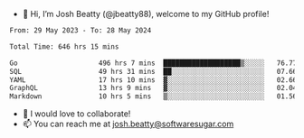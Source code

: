 - 👋 Hi, I’m Josh Beatty (@jbeatty88), welcome to my GitHub profile!

<!--START_SECTION:waka-->

```txt
From: 29 May 2023 - To: 28 May 2024

Total Time: 646 hrs 15 mins

Go                    496 hrs 7 mins  ███████████████████▒░░░░░   76.77 %
SQL                   49 hrs 31 mins  ██░░░░░░░░░░░░░░░░░░░░░░░   07.66 %
YAML                  17 hrs 10 mins  ▓░░░░░░░░░░░░░░░░░░░░░░░░   02.66 %
GraphQL               13 hrs 9 mins   ▓░░░░░░░░░░░░░░░░░░░░░░░░   02.04 %
Markdown              10 hrs 5 mins   ▒░░░░░░░░░░░░░░░░░░░░░░░░   01.56 %
```

<!--END_SECTION:waka-->

- 💞️ I would love to collaborate!
- 📫 You can reach me at josh.beatty@softwaresugar.com

<!---
jbeatty88/jbeatty88 is a ✨ special ✨ repository because its `README.md` (this file) appears on your GitHub profile.
You can click the Preview link to take a look at your changes.
--->
